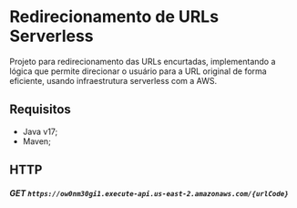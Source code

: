# Redirecionamento de URLs Serverless

Projeto para redirecionamento das URLs encurtadas, implementando a lógica que permite direcionar o usuário para a URL original de forma eficiente, usando infraestrutura serverless com a AWS. 
## Requisitos

- Java v17;
- Maven;


## HTTP

##### GET `https://ow0nm30gi1.execute-api.us-east-2.amazonaws.com/{urlCode}`

